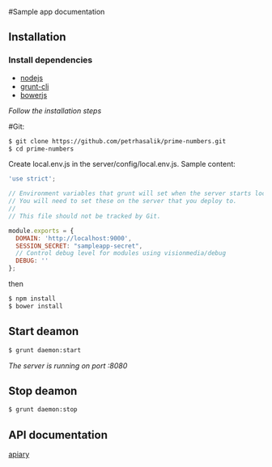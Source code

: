 #Sample app documentation


## Installation

### Install dependencies
  * [nodejs](http://nodejs.org/)
  * [grunt-cli](http://gruntjs.com/getting-started)
  * [bowerjs](http://bower.io/)
  
_Follow the installation steps_
  

#Git:


```bash
$ git clone https://github.com/petrhasalik/prime-numbers.git
$ cd prime-numbers
```

Create local.env.js in the server/config/local.env.js. Sample content:
```javascript
'use strict';

// Environment variables that grunt will set when the server starts locally. This is used for your API keys, secrets, etc.
// You will need to set these on the server that you deploy to.
//
// This file should not be tracked by Git.

module.exports = {
  DOMAIN: 'http://localhost:9000',
  SESSION_SECRET: "sampleapp-secret",
  // Control debug level for modules using visionmedia/debug
  DEBUG: ''
};
```

then

```bash
$ npm install 
$ bower install
```

## Start deamon

```bash
$ grunt daemon:start
```
_The server is running on port :8080_

## Stop deamon

```bash
$ grunt daemon:stop
```

## API documentation
[apiary](http://docs.sampleapp1.apiary.io/)

